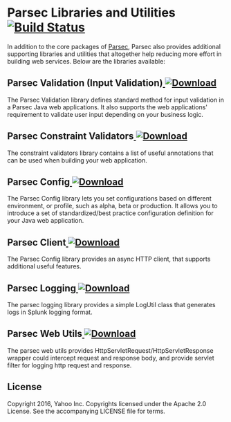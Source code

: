 # Parsec Libraries and Utilities [![Build Status](https://app.travis-ci.com/yahoo/parsec-libraries.svg?branch=master)](https://app.travis-ci.com/yahoo/parsec-libraries)
In addition to the core packages of [Parsec](https://github.com/yahoo/parsec), Parsec also provides additional supporting libraries and utilities
that altogether help reducing more effort in building web services. Below are the libraries available:

## Parsec Validation (Input Validation)[ ![Download](https://api.bintray.com/packages/yahoo/maven/parsec-validation/images/download.svg) ](https://bintray.com/yahoo/maven/parsec-validation/_latestVersion)
The Parsec Validation library defines standard method for input validation in a Parsec Java web applications.
It also supports the web applications' requirement to validate user input depending on your business logic.

## Parsec Constraint Validators[ ![Download](https://api.bintray.com/packages/yahoo/maven/parsec-constraint-validators/images/download.svg) ](https://bintray.com/yahoo/maven/parsec-constraint-validators/_latestVersion)
The constraint validators library contains a list of useful annotations that can be used when building your web application.

## Parsec Config[ ![Download](https://api.bintray.com/packages/yahoo/maven/parsec-config/images/download.svg) ](https://bintray.com/yahoo/maven/parsec-config/_latestVersion)
The Parsec Config library lets you set configurations based on different environment, or profile, such as alpha, beta or production.
It allows you to introduce a set of standardized/best practice configuration definition for your Java web application.

## Parsec Client[ ![Download](https://api.bintray.com/packages/yahoo/maven/parsec-clients/images/download.svg) ](https://bintray.com/yahoo/maven/parsec-clients/_latestVersion)
The Parsec Config library provides an async HTTP client, that supports additional useful features.

## Parsec Logging[ ![Download](https://api.bintray.com/packages/yahoo/maven/parsec-logging/images/download.svg) ](https://bintray.com/yahoo/maven/parsec-logging/_latestVersion)
The parsec logging library provides a simple LogUtil class that generates logs in Splunk logging format.

## Parsec Web Utils[ ![Download](https://api.bintray.com/packages/yahoo/maven/parsec-web-utils/images/download.svg) ](https://bintray.com/yahoo/maven/parsec-web-utils/_latestVersion)
The parsec web utils provides HttpServletRequest/HttpServletResponse wrapper could intercept request and response body, and provide servlet filter for logging http request and response.

## License
Copyright 2016, Yahoo Inc. Copyrights licensed under the Apache 2.0 License. See the accompanying LICENSE file for terms.
